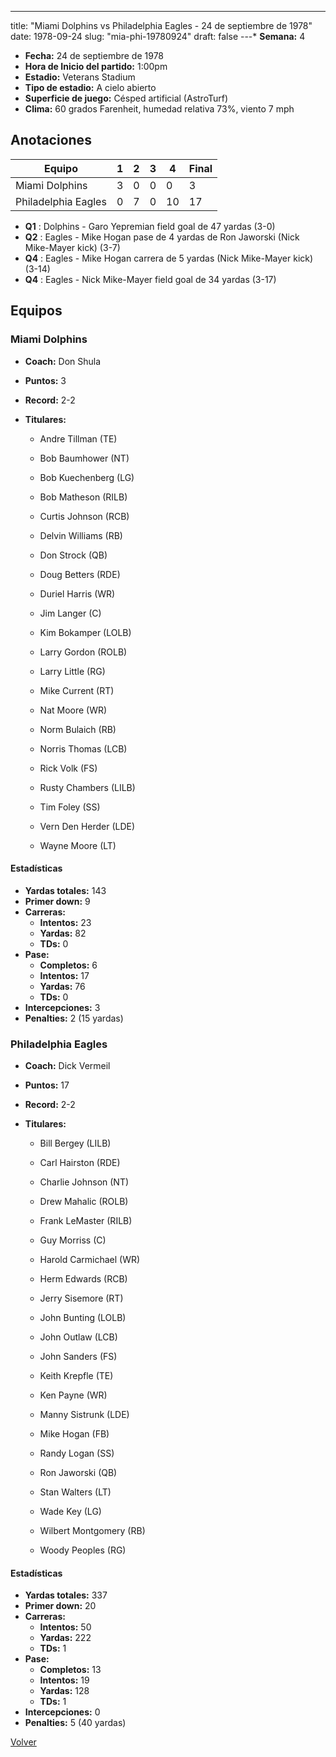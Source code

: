 ---
title: "Miami Dolphins vs Philadelphia Eagles - 24 de septiembre de 1978"
date: 1978-09-24
slug: "mia-phi-19780924"
draft: false
---* **Semana:** 4
* **Fecha:** 24 de septiembre de 1978
* **Hora de Inicio del partido:** 1:00pm
* **Estadio:** Veterans Stadium
* **Tipo de estadio:** A cielo abierto
* **Superficie de juego:** Césped artificial (AstroTurf)
* **Clima:** 60 grados Farenheit, humedad relativa 73%, viento 7 mph




## Anotaciones
| Equipo | 1 | 2 | 3 | 4 | Final |
|--------|---|---|---|---|-------|
| Miami Dolphins  | 3 | 0 | 0 | 0  | 3 |
| Philadelphia Eagles  | 0 | 7 | 0 | 10  | 17 |
* **Q1** : Dolphins - Garo Yepremian field goal de 47 yardas (3-0)
* **Q2** : Eagles - Mike Hogan pase de 4 yardas de Ron Jaworski (Nick Mike-Mayer kick) (3-7)
* **Q4** : Eagles - Mike Hogan carrera de 5 yardas (Nick Mike-Mayer kick) (3-14)
* **Q4** : Eagles - Nick Mike-Mayer field goal de 34 yardas (3-17)


## Equipos


### Miami Dolphins
* **Coach:** Don Shula
* **Puntos:** 3
* **Record:** 2-2
* **Titulares:** 

  * Andre Tillman (TE) 

  * Bob Baumhower (NT) 

  * Bob Kuechenberg (LG) 

  * Bob Matheson (RILB) 

  * Curtis Johnson (RCB) 

  * Delvin Williams (RB) 

  * Don Strock (QB) 

  * Doug Betters (RDE) 

  * Duriel Harris (WR) 

  * Jim Langer (C) 

  * Kim Bokamper (LOLB) 

  * Larry Gordon (ROLB) 

  * Larry Little (RG) 

  * Mike Current (RT) 

  * Nat Moore (WR) 

  * Norm Bulaich (RB) 

  * Norris Thomas (LCB) 

  * Rick Volk (FS) 

  * Rusty Chambers (LILB) 

  * Tim Foley (SS) 

  * Vern Den Herder (LDE) 

  * Wayne Moore (LT) 

#### Estadísticas
* **Yardas totales:** 143
* **Primer down:** 9
* **Carreras:**
  * **Intentos:** 23
  * **Yardas:** 82
  * **TDs:** 0
* **Pase:**
  * **Completos:** 6
  * **Intentos:** 17
  * **Yardas:** 76
  * **TDs:** 0
* **Intercepciones:** 3
* **Penalties:** 2 (15 yardas)

### Philadelphia Eagles
* **Coach:** Dick Vermeil
* **Puntos:** 17
* **Record:** 2-2
* **Titulares:** 

  * Bill Bergey (LILB) 

  * Carl Hairston (RDE) 

  * Charlie Johnson (NT) 

  * Drew Mahalic (ROLB) 

  * Frank LeMaster (RILB) 

  * Guy Morriss (C) 

  * Harold Carmichael (WR) 

  * Herm Edwards (RCB) 

  * Jerry Sisemore (RT) 

  * John Bunting (LOLB) 

  * John Outlaw (LCB) 

  * John Sanders (FS) 

  * Keith Krepfle (TE) 

  * Ken Payne (WR) 

  * Manny Sistrunk (LDE) 

  * Mike Hogan (FB) 

  * Randy Logan (SS) 

  * Ron Jaworski (QB) 

  * Stan Walters (LT) 

  * Wade Key (LG) 

  * Wilbert Montgomery (RB) 

  * Woody Peoples (RG) 

#### Estadísticas
* **Yardas totales:** 337
* **Primer down:** 20
* **Carreras:**
  * **Intentos:** 50
  * **Yardas:** 222
  * **TDs:** 1
* **Pase:**
  * **Completos:** 13
  * **Intentos:** 19
  * **Yardas:** 128
  * **TDs:** 1
* **Intercepciones:** 0
* **Penalties:** 5 (40 yardas)


[Volver](/historia/1978)
